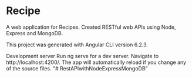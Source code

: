 # Recipe
A web application for Recipes. Created  RESTful web APIs using Node, Express and MongoDB. 


This project was generated with Angular CLI version 6.2.3.

Development server
Run ng serve for a dev server. Navigate to http://localhost:4200/. The app will automatically reload if you change any of the source files. "# RestAPIwithNodeExpressMongoDB"
